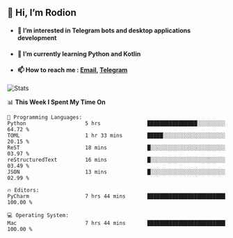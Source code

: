 ## 👋 Hi, I’m Rodion
- #### 👀 I’m interested in Telegram bots and desktop applications development
- #### 🌱 I’m currently learning Python and Kotlin
- #### 📫 How to reach me : [Email](mailto:me@lavn.ml), [Telegram](https://t.me/rodion_gudz)

![Stats](https://github-readme-stats.vercel.app/api?username=rodion-gudz&show_icons=true&theme=github_dark&hide_border=true&hide=issues&count_private=true&layout=compact)


<!--START_SECTION:waka-->
📊 **This Week I Spent My Time On** 

```text
💬 Programming Languages: 
Python                   5 hrs               ████████████████░░░░░░░░░   64.72 % 
TOML                     1 hr 33 mins        █████░░░░░░░░░░░░░░░░░░░░   20.15 % 
ReST                     18 mins             █░░░░░░░░░░░░░░░░░░░░░░░░   03.97 % 
reStructuredText         16 mins             █░░░░░░░░░░░░░░░░░░░░░░░░   03.49 % 
JSON                     13 mins             █░░░░░░░░░░░░░░░░░░░░░░░░   02.99 % 

🔥 Editors: 
PyCharm                  7 hrs 44 mins       █████████████████████████   100.00 % 

💻 Operating System: 
Mac                      7 hrs 44 mins       █████████████████████████   100.00 % 
```


<!--END_SECTION:waka-->
